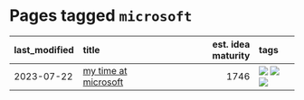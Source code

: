 # Pages tagged `microsoft`

|last_modified|title|est. idea maturity|tags
|:---|:---|---:|:---|
|2023-07-22|[my time at microsoft](../my_time_at_microsoft.md)|1746|[![](https://img.shields.io/badge/tag-amazon-f1c85)](../tags/amazon.md) [![](https://img.shields.io/badge/tag-autobiographical-2229ca)](../tags/autobiographical.md) [![](https://img.shields.io/badge/tag-microsoft-3b815)](../tags/microsoft.md)|
